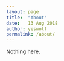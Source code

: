 ```yaml
---
layout: page
title:  "About"
date:   13 Aug 2018
author: yeswolf
permalink: /about/
---
```


Nothing here.